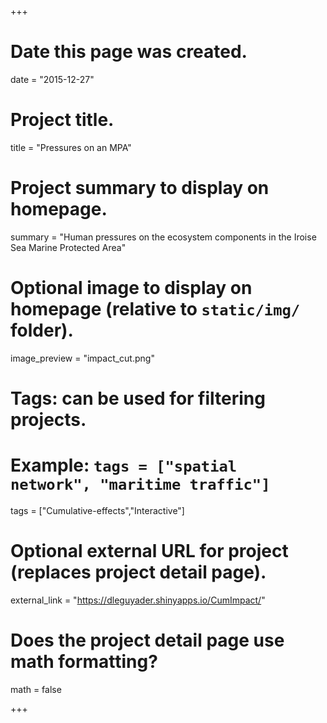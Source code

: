 +++
# Date this page was created.
date = "2015-12-27"

# Project title.
title = "Pressures on an MPA"

# Project summary to display on homepage.
summary = "Human pressures on the ecosystem components in the Iroise Sea Marine Protected Area"

# Optional image to display on homepage (relative to `static/img/` folder).
image_preview = "impact_cut.png"

# Tags: can be used for filtering projects.
# Example: `tags = ["spatial network", "maritime traffic"]`
tags = ["Cumulative-effects","Interactive"]

# Optional external URL for project (replaces project detail page).
external_link = "https://dleguyader.shinyapps.io/CumImpact/"

# Does the project detail page use math formatting?
math = false

+++

